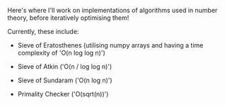Here's where I'll work on implementations of algorithms used in number theory, before iteratively optimising them!

Currently, these include:

- Sieve of Eratosthenes (utilising numpy arrays and having a time complexity of 'O(n log log n)')

- Sieve of Atkin ('O(n / log log n)')

- Sieve of Sundaram ('O(n log n)')

- Primality Checker ('O(sqrt(n))')
